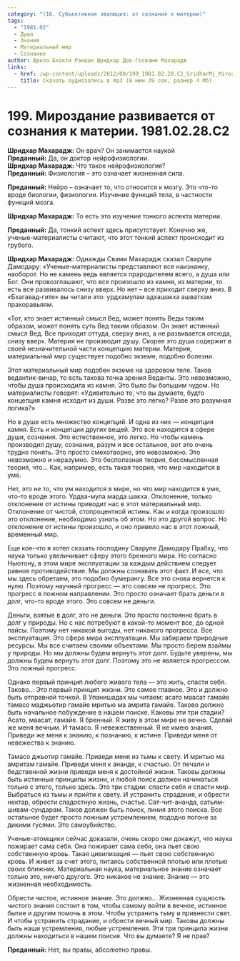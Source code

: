 ```yaml
---
category: "(16. Субъективная эволюция: от сознания к материи)"
tags:
  - "1981.02"
  - Душа
  - Знание
  - Материальный мир
  - Сознание
author: Шрила Бхакти Ракшак Шридхар Дев-Госвами Махарадж
links:
  - href: /wp-content/uploads/2012/08/199_1981.02.28.C2_SridharMj_Mirozdanie_razvivaetsya_ot_soznaniya_k_materii.mp3
    title: Скачать аудиозапись в mp3 (8 мин 39 сек, размер 4 Мб)
---
```


# 199. Мироздание развивается от сознания к материи. 1981.02.28.C2

**Шридхар Махарадж:** Он врач? Он занимается наукой\
**Преданный:** Да, он доктор нейрофизиологии.\
**Шридхар Махарадж:** Что такое нейрофизиология?\
**Преданный:** Физиология – это означает жизненная сила.

**Преданный:** Нейро – означает то, что относится к мозгу. Это что-то вроде биологии, физиологии. Изучение функций тела, в частности функций мозга.

**Шридхар Махарадж:** То есть это изучение тонкого аспекта материи.

**Преданный:** Да, тонкий аспект здесь присутствует. Конечно же, ученые-материалисты считают, что этот тонкий аспект происходит из грубого.

**Шридхар Махарадж:** Однажды Свами Махарадж сказал Сварупе Дамодару: «Ученые-материалисты представляют все наизнанку, наоборот. Но не камень ведь является прародителем всего, а душа или Бог. Они провозглашают, что все произошло из камня, из материи, то есть все развивалось снизу вверх. Но нет – все приходит сверху вниз. В «Бхагавад-гите» вы читали это: урдхамулам адхашакха ашватхам прахоравьяям.

«Тот, кто знает истинный смысл Вед, может понять Веды таким образом, может понять суть Вед таким образом. Он знает истинный смысл Вед. Все приходит оттуда, сверху вниз, а не развивается отсюда, снизу вверх. Материя не производит душу. Скорее это душа содержит в своей незначительной части концепцию материи. Материя, материальный мир существует подобно экземе, подобно болезни.

Этот материальный мир подобен экземе на здоровом теле. Таков ведантик-вичар, то есть такова точка зрения Веданты. Это невозможно, чтобы душа происходила из камня. Это было бы большим чудом. Но материалисты говорят: «Удивительно то, что вы думаете, будто концепция камня исходит из души. Разве это легко? Разве это разумная логика?»

Но в душе есть множество концепций. И одна из них — концепция камня. Есть и концепции других вещей. Это все находится в сфере души, сознания. Это естественное, это легко. Но чтобы камень производил душу, сознание, разум и все остальное, вот это очень трудно понять. Это просто смехотворно, это невозможно. Это невозможно и неразумно. Это бесполезная теория, бессмысленная теория, что… Как, например, есть такая теория, что мир находится в уме.

Нет, это не то, что ум находится в мире, но что мир находится в уме, что-то вроде этого. Урдва-мула марда шакха. Отклонение, только отклонение от истины приводит нас в этот материальный мир. Отклонение от чистой, стопроцентной истины. Как и когда произошло это отклонение, необходимо узнать об этом. Но это другой вопрос. Но отклонение от истины произошло, и оно привело нас в этот ложный, временный мир.

Еще кое-что я хотел сказать господину Сварупе Дамодару Прабху, что наука только увеличивает сферу этого бренного мира. Но согласно Ньютону, в этом мире эксплуатации за каждым действием следует равное противодействие. Мы должны сознавать этот факт. И все, что мы здесь обретаем, это подобно бумерангу. Все это снова вернется к нулю. Поэтому научный прогресс — это совсем не прогресс. Это прогресс в ложном направлении. Это просто означает брать деньги в долг, что-то вроде этого. Это совсем не деньги.

Деньги, взятые в долг, это не деньги. Это просто постоянно брать в долг у природы. Но с нас потребуют в какой-то момент все, до одной пайсы. Поэтому нет никакой выгоды, нет никакого прогресса. Все эксплуатация. Это сфера мира эксплуатации. Мы забираем природные ресурсы. Мы все считаем своими объектами. Мы просто берем взаймы у природы. Но мы должны будем вернуть этот долг. Будьте уверены, мы должны будем вернуть этот долг. Поэтому это не является прогрессом. Это ложный прогресс.

Однако первый принцип любого живого тела — это жить, спасти себя. Таково… Это первый принцип жизни. Это самое главное. Это и должно быть отправной точкой. В Упанишадах мы читаем: асато маасат гамайе тамасо маджьотир гамайе мритью ма амрита гамайе. Таково должно быть начальное побуждение в нашем поиске. Каковы эти три стадии? Асато, маасат, гамайе. Я бренный. Я живу в этом мире не вечно. Сделай же меня вечным. И тамасо. Я невежественный. Я не имею знания. Приведи же меня к знанию, к познанию, к истине. Приведи меня от невежества к знанию.

Тамасо джьотир гамайе. Приведи меня из тьмы к свету. И мритью ма амритам гамайе. Приведи меня к ананде, к счастью. От печали и бедственной жизни приведи меня к достойной жизни. Таковы должны быть истинные принципы жизни, и любой поиск должен начинаться только с этого, только здесь. Это три стадии: спасти себя и спасти мир. Выбраться из тьмы и прийти к свету. И устранить страдания, и обрести нектар, обрести сладостную жизнь, счастье. Сат-чит-ананда, сатьям-шивам-сундарам. Таков должен быть поиск, линия этого поиска. Все остальное будет просто ложным устремлением, пододно погоне за дикими гусями. Это самоубийство.

Ученые-атомщики сейчас доказали, очень скоро они докажут, что наука пожирает сама себя. Она пожирает сама себя, она пьет свою собственную кровь. Такая цивилизация — пьет свою собственную кровь. И живет за счет этого, питаясь собственной плотью или плотью своих ближних. Материальная наука, материальное знание означает только это, ничего другого. Это никакое не знание. Знание — это жизненная необходимость.

Обрести чистое, истинное знание. Это должно… Жизненная сущность чистого знания состоит в том, чтобы самому войти в вечное, истинное бытие и другим помочь в этом. Чтобы устранить тьму и привнести свет. И чтобы устранить страдание, и обрести вечный мир. Таковы должны быть наши устремления, любые устремления. Эти три принципа жизни должны находиться в нашем поиске. Что вы думаете? Я не прав?

**Преданный:** Нет, вы правы, абсолютно правы.

